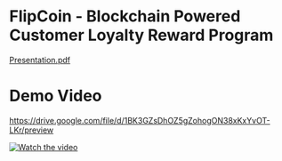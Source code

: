 # FlipCoin - Blockchain Powered Customer Loyalty Reward Program

[Presentation.pdf](https://github.com/Rahul2137/FlipCoin-2.0/files/12390050/Presentation.pdf)

# Demo Video

https://drive.google.com/file/d/1BK3GZsDhOZ5gZohogON38xKxYvOT-LKr/preview
  
[![Watch the video](https://i.stack.imgur.com/Vp2cE.png)](https://drive.google.com/file/d/1BK3GZsDhOZ5gZohogON38xKxYvOT-LKr/preview)

